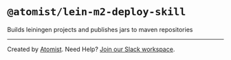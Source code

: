 # `@atomist/lein-m2-deploy-skill`

<!---atomist-skill-readme:start--->

Builds leiningen projects and publishes jars to maven repositories

<!---atomist-skill-readme:end--->

---

Created by [Atomist][atomist]. Need Help? [Join our Slack workspace][slack].

[atomist]: https://atomist.com/ "Atomist - How Teams Deliver Software"
[slack]: https://join.atomist.com/ "Atomist Community Slack"